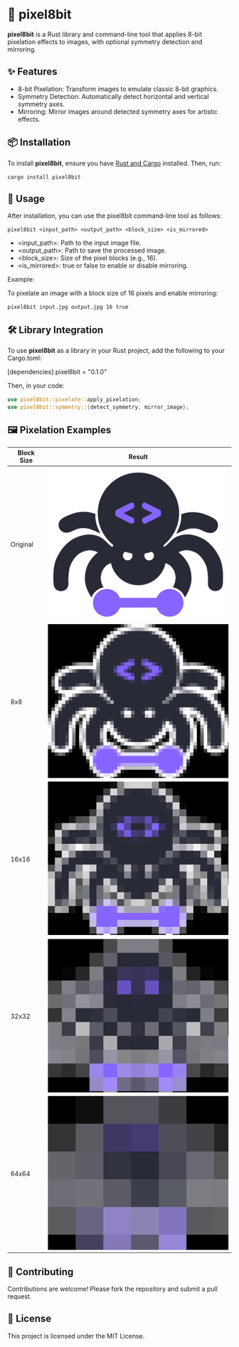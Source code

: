 # 📸 pixel8bit

**pixel8bit** is a Rust library and command-line tool that applies 8-bit pixelation effects to images, with optional symmetry detection and mirroring.

## ✨ Features

- 8-bit Pixelation: Transform images to emulate classic 8-bit graphics.
- Symmetry Detection: Automatically detect horizontal and vertical symmetry axes.
- Mirroring: Mirror images around detected symmetry axes for artistic effects.

## 📦 Installation

To install **pixel8bit**, ensure you have [Rust and Cargo](https://www.rust-lang.org/tools/install) installed. Then, run:

```
cargo install pixel8bit
```

## 🚀 Usage

After installation, you can use the pixel8bit command-line tool as follows:

```
pixel8bit <input_path> <output_path> <block_size> <is_mirrored>
```

- <input_path>: Path to the input image file.
- <output_path>: Path to save the processed image.
- <block_size>: Size of the pixel blocks (e.g., 16).
- <is_mirrored>: true or false to enable or disable mirroring.

Example:

To pixelate an image with a block size of 16 pixels and enable mirroring:

```
pixel8bit input.jpg output.jpg 16 true
```

## 🛠️ Library Integration

To use **pixel8bit** as a library in your Rust project, add the following to your Cargo.toml:

[dependencies]
pixel8bit = "0.1.0"

Then, in your code:

```rust
use pixel8bit::pixelate::apply_pixelation;
use pixel8bit::symmetry::{detect_symmetry, mirror_image};
```

## 🖼️ Pixelation Examples


| Block Size | Result |
|------------|---------|
| Original | ![Original Image](docs/assets/original.png) |
| 8x8 | ![Pixelated Image (8x8)](docs/assets/output_8.png) |
| 16x16 | ![Pixelated Image (16x16)](docs/assets/output_16.png) |
| 32x32 | ![Pixelated Image (32x32)](docs/assets/output_32.png) |
| 64x64 | ![Pixelated Image (64x64)](docs/assets/output_64.png) |


## 🤝 Contributing

Contributions are welcome! Please fork the repository and submit a pull request.

## 📄 License

This project is licensed under the MIT License.

